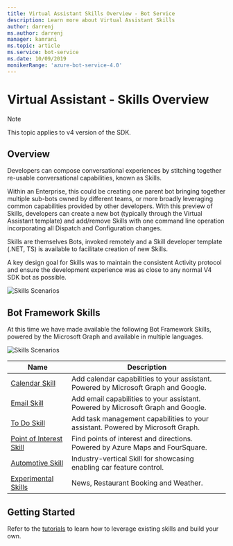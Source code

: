 ```yaml
---
title: Virtual Assistant Skills Overview - Bot Service
description: Learn more about Virtual Assistant Skills
author: darrenj
ms.author: darrenj
manager: kamrani
ms.topic: article
ms.service: bot-service
ms.date: 10/09/2019
monikerRange: 'azure-bot-service-4.0'
---
```


# Virtual Assistant - Skills Overview

> [!NOTE]
> This topic applies to v4 version of the SDK. 

## Overview

Developers can compose conversational experiences by stitching together re-usable conversational capabilities, known as Skills.

Within an Enterprise, this could be creating one parent bot bringing together multiple sub-bots owned by different teams, or more broadly leveraging common capabilities provided by other developers. With this preview of Skills, developers can create a new bot (typically through the Virtual Assistant template) and add/remove Skills with one command line operation incorporating all Dispatch and Configuration changes.

Skills are themselves Bots, invoked remotely and a Skill developer template (.NET, TS) is available to facilitate creation of new Skills.

A key design goal for Skills was to maintain the consistent Activity protocol and ensure the development experience was as close to any normal V4 SDK bot as possible. 

![Skills Scenarios](./media/enterprise-template/skills-scenarios.png)

## Bot Framework Skills

At this time we have made available the following Bot Framework Skills, powered by the Microsoft Graph and available in multiple languages.

![Skills Scenarios](./media/enterprise-template/skills-at-build.png)

| Name | Description |
| ---- | ----------- |
|[Calendar Skill](https://aka.ms/bf-calendar-skill)|Add calendar capabilities to your assistant. Powered by Microsoft Graph and Google.|
|[Email Skill](https://aka.ms/bf-email-skill)|Add email capabilities to your assistant. Powered by Microsoft Graph and Google.|
|[To Do Skill](https://aka.ms/bf-todo-skill)|Add task management capabilities to your assistant. Powered by Microsoft Graph.|
|[Point of Interest Skill](https://aka.ms/bf-poi-skill)|Find points of interest and directions. Powered by Azure Maps and FourSquare.|
|[Automotive Skill](https://aka.ms/bf-auto-skill)|Industry-vertical Skill for showcasing enabling car feature control.|
|[Experimental Skills](https://aka.ms/bf-experimental-skills)|News, Restaurant Booking and Weather.|

## Getting Started

Refer to the [tutorials](https://aka.ms/bfs-tutorials) to learn how to leverage existing skills and build your own.

